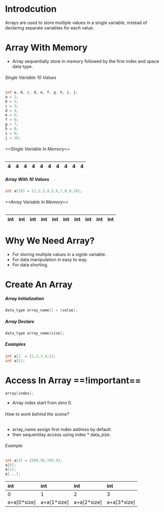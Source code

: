 # Introdcution
Arrays are used to store multiple values in  a single variable, instead of declaring separate variables for each value.

# Array With Memory
- Array sequentially store in memory followed by the first index and space data type.

###### Single Variable 10 Values
```c
int a, b, c, d, e, f, g, h, i, j;
a = 1;
b = 2;
c = 3;
d = 4;
e = 5;
f = 6;
g = 7;
h = 8;
i = 9;
j = 10;
```
###### ==Single Variable In Memory==
|4|4|4|4|4|4|4|4|4|4|
|:--|:--|:--|:--|:--|:--|:--|:--|:--|:--|
##### Array With 10 Values
```c
int a[10] = {1,2,3,4,5,6,7,8,9,10};
```
###### ==Array Variable In Memory==
|int|int|int|int|int|int|int|int|int|int|
|:--|:--|:--|:--|:--|:--|:--|:--|:--|:--|


# Why We Need Array?
- For storing multiple values in a signle variable.
- For data manipulation in easy to way.
- For data shorting.

# Create An Array

##### Array Initialization
```c
data_type array_name[] = {value};
```

##### Array Declare
```c
data_type array_name[size];
```


##### Examples
```c
int a[]  = {1,2,3,4,5};
int a[5];
```

# Access In Array ==!important==
```c
array[index];
```
- Array index start from zero 0.
###### How to work behind the scene?
- array_name assign first index address by default.
- then sequentilay access using index * data_size.
###### Example
```c
int a[4] = {560,56,789,4};
a[0];
a[1];
a[...];
```

|int|int|int|int|
|:--|:--|:--|:--|
|0|1|2|3|
|a+a[0*size]|a+a[1*size]|a+a[2*size]|a+a[3*size]|

